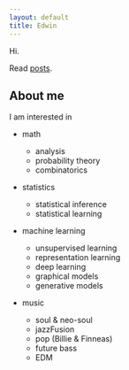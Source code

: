 ```yaml
---
layout: default
title: Edwin
---
```


Hi.

Read [posts](post.md).


## About me

I am interested in 

* math 
	* analysis
	* probability theory
	* combinatorics

* statistics 
	* statistical inference 
	* statistical learning 

* machine learning 
	* unsupervised learning 
	* representation learning
	* deep learning 
	* graphical models 
	* generative models

* music 
	* soul & neo-soul 
	* jazzFusion 
	* pop (Billie & Finneas)
	* future bass 
	* EDM 